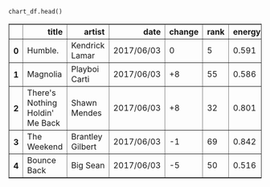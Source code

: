 

```python
chart_df.head()
```




<div>
<table border="1" class="dataframe">
  <thead>
    <tr style="text-align: right;">
      <th></th>
      <th>title</th>
      <th>artist</th>
      <th>date</th>
      <th>change</th>
      <th>rank</th>
      <th>energy</th>
      <th>danceability</th>
      <th>tempo</th>
      <th>valence</th>
      <th>loudness</th>
    </tr>
  </thead>
  <tbody>
    <tr>
      <th>0</th>
      <td>Humble.</td>
      <td>Kendrick Lamar</td>
      <td>2017/06/03</td>
      <td>0</td>
      <td>5</td>
      <td>0.591</td>
      <td>0.907</td>
      <td>0.68745</td>
      <td>0.419</td>
      <td>0.874883</td>
    </tr>
    <tr>
      <th>1</th>
      <td>Magnolia</td>
      <td>Playboi Carti</td>
      <td>2017/06/03</td>
      <td>+8</td>
      <td>55</td>
      <td>0.586</td>
      <td>0.791</td>
      <td>0.768931</td>
      <td>0.42</td>
      <td>0.877133</td>
    </tr>
    <tr>
      <th>2</th>
      <td>There's Nothing Holdin' Me Back</td>
      <td>Shawn Mendes</td>
      <td>2017/06/03</td>
      <td>+8</td>
      <td>32</td>
      <td>0.801</td>
      <td>0.856</td>
      <td>0.512344</td>
      <td>0.965</td>
      <td>0.932883</td>
    </tr>
    <tr>
      <th>3</th>
      <td>The Weekend</td>
      <td>Brantley Gilbert</td>
      <td>2017/06/03</td>
      <td>-1</td>
      <td>69</td>
      <td>0.842</td>
      <td>0.524</td>
      <td>0.262512</td>
      <td>0.683</td>
      <td>0.920167</td>
    </tr>
    <tr>
      <th>4</th>
      <td>Bounce Back</td>
      <td>Big Sean</td>
      <td>2017/06/03</td>
      <td>-5</td>
      <td>50</td>
      <td>0.516</td>
      <td>0.788</td>
      <td>0.259356</td>
      <td>0.246</td>
      <td>0.88655</td>
    </tr>
  </tbody>
</table>
</div>


